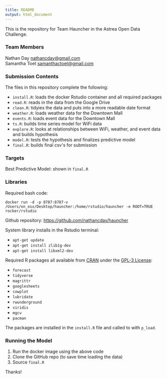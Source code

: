 ```yaml
---
title: README
output: html_document
---
```


This is the repository for Team Hauncher in the Astrea Open Data Challenge. 

### Team Members

Nathan Day nathancday@gmail.com <br />
Samantha Toet samanthactoet@gmail.com

### Submission Contents

The files in this repository complete the following:

* `install.R`: loads the docker Rstudio container and all required packages
* `read.R`: reads in the data from the Google Drive
* `clean.R`: tidyies the data and puts into a more readable date format
* `weather.R`: loads weather data for the Downtown Mall
* `events.R`: loads event data for the Downtown Mall
* `ts.R`: builds time series model for WiFi data
* `explore.R`: looks at relationships between WiFi, weather, and event data and builds hypothesis
* `model.R`: tests the hypothesis and finalizes predictive model 
* `final.R`: builds final csv's for submission


### Targets

Best Predictive Model: shown in `final.R` <br />


### Libraries 

Required bash code:

`docker run -d -p 8787:8787-v /Users/on_osx/Desktop/hauncher:/home/rstudio/hauncher -e ROOT=TRUE rocker/rstudio`

Github repository:
https://github.com/nathancday/hauncher

System library installs in the Rstudio terminal:

* `apt-get update`
* `apt-get install zlib1g-dev`
* `apt-get install libxml2-dev`

Required R packages all available from [CRAN](https://cran.r-project.org/) under the [GPL-3 License](https://cran.r-project.org/web/licenses/GPL-3):

* `forecast`
* `tidyverse`
* `magrittr`
* `googlesheets`
* `cowplot`
* `lubridate`
* `rwunderground` 
* `viridis`
* `mgcv`
* `pacman`

The packages are installed in the `install.R` file and called to with `p_load`.

### Running the Model

1. Run the docker image using the above code
2. Clone the GitHub repo (to save time loading the data)
3. Source `final.R`


Thanks!


